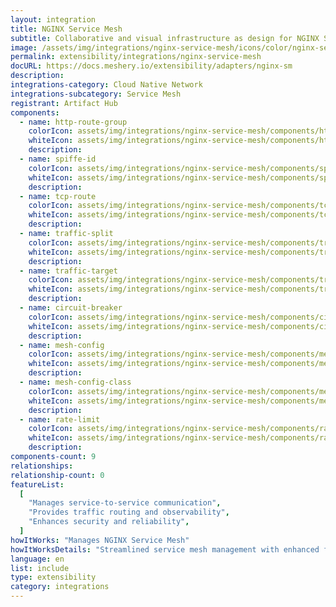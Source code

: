 ```yaml
---
layout: integration
title: NGINX Service Mesh
subtitle: Collaborative and visual infrastructure as design for NGINX Service Mesh
image: /assets/img/integrations/nginx-service-mesh/icons/color/nginx-service-mesh-color.svg
permalink: extensibility/integrations/nginx-service-mesh
docURL: https://docs.meshery.io/extensibility/adapters/nginx-sm
description:
integrations-category: Cloud Native Network
integrations-subcategory: Service Mesh
registrant: Artifact Hub
components:
  - name: http-route-group
    colorIcon: assets/img/integrations/nginx-service-mesh/components/http-route-group/icons/color/http-route-group-color.svg
    whiteIcon: assets/img/integrations/nginx-service-mesh/components/http-route-group/icons/white/http-route-group-white.svg
    description:
  - name: spiffe-id
    colorIcon: assets/img/integrations/nginx-service-mesh/components/spiffe-id/icons/color/spiffe-id-color.svg
    whiteIcon: assets/img/integrations/nginx-service-mesh/components/spiffe-id/icons/white/spiffe-id-white.svg
    description:
  - name: tcp-route
    colorIcon: assets/img/integrations/nginx-service-mesh/components/tcp-route/icons/color/tcp-route-color.svg
    whiteIcon: assets/img/integrations/nginx-service-mesh/components/tcp-route/icons/white/tcp-route-white.svg
    description:
  - name: traffic-split
    colorIcon: assets/img/integrations/nginx-service-mesh/components/traffic-split/icons/color/traffic-split-color.svg
    whiteIcon: assets/img/integrations/nginx-service-mesh/components/traffic-split/icons/white/traffic-split-white.svg
    description:
  - name: traffic-target
    colorIcon: assets/img/integrations/nginx-service-mesh/components/traffic-target/icons/color/traffic-target-color.svg
    whiteIcon: assets/img/integrations/nginx-service-mesh/components/traffic-target/icons/white/traffic-target-white.svg
    description:
  - name: circuit-breaker
    colorIcon: assets/img/integrations/nginx-service-mesh/components/circuit-breaker/icons/color/circuit-breaker-color.svg
    whiteIcon: assets/img/integrations/nginx-service-mesh/components/circuit-breaker/icons/white/circuit-breaker-white.svg
    description:
  - name: mesh-config
    colorIcon: assets/img/integrations/nginx-service-mesh/components/mesh-config/icons/color/mesh-config-color.svg
    whiteIcon: assets/img/integrations/nginx-service-mesh/components/mesh-config/icons/white/mesh-config-white.svg
    description:
  - name: mesh-config-class
    colorIcon: assets/img/integrations/nginx-service-mesh/components/mesh-config-class/icons/color/mesh-config-class-color.svg
    whiteIcon: assets/img/integrations/nginx-service-mesh/components/mesh-config-class/icons/white/mesh-config-class-white.svg
    description:
  - name: rate-limit
    colorIcon: assets/img/integrations/nginx-service-mesh/components/rate-limit/icons/color/rate-limit-color.svg
    whiteIcon: assets/img/integrations/nginx-service-mesh/components/rate-limit/icons/white/rate-limit-white.svg
    description:
components-count: 9
relationships:
relationship-count: 0
featureList:
  [
    "Manages service-to-service communication",
    "Provides traffic routing and observability",
    "Enhances security and reliability",
  ]
howItWorks: "Manages NGINX Service Mesh"
howItWorksDetails: "Streamlined service mesh management with enhanced features in Kubernetes"
language: en
list: include
type: extensibility
category: integrations
---
```

